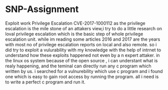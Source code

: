 # SNP-Assignment
Exploit work Privilege Escalation CVE-2017-1000112
as the privilege escalation is the mile stone of an attakers view,i try to do a little research on loval privilege escalation which is the basic step of whole privilege escalation unit. while im reading some articles 2016 and 2017 are the years with most no of privilege escalation reports on local and also remote. so i did try to exploit a vulurability with my knowledge with the help of intrnet to understand how these exploits happened not even by a n expert attaker. in the linux os system because of the open source , i can understant what is realy happening, and the teminal can directly run any c program which written by us. i searched for a vulnurebility which use c program and i found one which is easy to gain root access by running the program. all i need is to write a perfect c program and run it.
